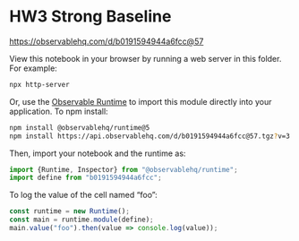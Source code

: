 # HW3 Strong Baseline

https://observablehq.com/d/b0191594944a6fcc@57

View this notebook in your browser by running a web server in this folder. For
example:

~~~sh
npx http-server
~~~

Or, use the [Observable Runtime](https://github.com/observablehq/runtime) to
import this module directly into your application. To npm install:

~~~sh
npm install @observablehq/runtime@5
npm install https://api.observablehq.com/d/b0191594944a6fcc@57.tgz?v=3
~~~

Then, import your notebook and the runtime as:

~~~js
import {Runtime, Inspector} from "@observablehq/runtime";
import define from "b0191594944a6fcc";
~~~

To log the value of the cell named “foo”:

~~~js
const runtime = new Runtime();
const main = runtime.module(define);
main.value("foo").then(value => console.log(value));
~~~
